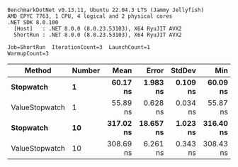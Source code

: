```

BenchmarkDotNet v0.13.11, Ubuntu 22.04.3 LTS (Jammy Jellyfish)
AMD EPYC 7763, 1 CPU, 4 logical and 2 physical cores
.NET SDK 8.0.100
  [Host]   : .NET 8.0.0 (8.0.23.53103), X64 RyuJIT AVX2
  ShortRun : .NET 8.0.0 (8.0.23.53103), X64 RyuJIT AVX2

Job=ShortRun  IterationCount=3  LaunchCount=1  
WarmupCount=3  

```
| Method         | Number | Mean      | Error     | StdDev   | Min       | Max       | Gen0   | Allocated |
|--------------- |------- |----------:|----------:|---------:|----------:|----------:|-------:|----------:|
| **Stopwatch**      | **1**      |  **60.17 ns** |  **1.983 ns** | **0.109 ns** |  **60.09 ns** |  **60.29 ns** | **0.0005** |      **40 B** |
| ValueStopwatch | 1      |  55.89 ns |  0.628 ns | 0.034 ns |  55.87 ns |  55.93 ns |      - |         - |
| **Stopwatch**      | **10**     | **317.02 ns** | **18.657 ns** | **1.023 ns** | **316.40 ns** | **318.20 ns** | **0.0005** |      **40 B** |
| ValueStopwatch | 10     | 308.69 ns |  6.261 ns | 0.343 ns | 308.43 ns | 309.08 ns |      - |         - |
